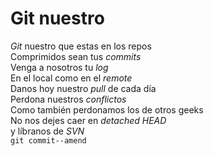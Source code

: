  # Git nuestro
 <p><em>Git</em> nuestro que estas en los repos<br />
 Comprimidos sean tus <em>commits</em><br />
 Venga a nosotros tu <em>log</em><br />
 En el local como en el <em>remote</em><br />
 Danos hoy nuestro <em>pull</em> de cada día<br />
 Perdona nuestros <em>conflictos</em><br />
 Como también perdonamos los de otros geeks<br />
 No nos dejes caer en <em>detached HEAD</em><br />
 y líbranos de <em>SVN</em><br />
 <code>git commit--amend</code></p>

 
